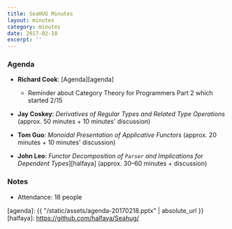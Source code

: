 ```yaml
---
title: SeaHUG Minutes
layout: minutes
category: minutes
date: 2017-02-18
excerpt: ''
---
```


### Agenda

* **Richard Cook**: [Agenda][agenda]
  * Reminder about Category Theory for Programmers Part 2 which started 2/15

* **Jay Coskey**: _Derivatives of Regular Types and Related Type Operations_ (approx. 50 minutes + 10 minutes' discussion)
* **Tom Guo**: _Monoidal Presentation of Applicative Functors_ (approx. 20 minutes + 10 minutes' discussion)
* **John Leo**: _Functor Decomposition of `Parser` and Implications for Dependent Types_][halfaya] (approx. 30&ndash;60 minutes + discussion)

### Notes

* Attendance: 18 people

[agenda]: {{ "/static/assets/agenda-20170218.pptx" | absolute_url }}
[halfaya]: https://github.com/halfaya/Seahug/
